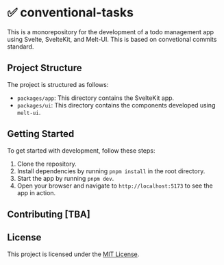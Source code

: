 # ✅ conventional-tasks

This is a monorepository for the development of a todo management app using
Svelte, SvelteKit, and Melt-UI. This is based on convetional commits standard.

## Project Structure

The project is structured as follows:

- `packages/app`: This directory contains the SvelteKit app.
- `packages/ui`: This directory contains the components developed using `melt-ui`.

## Getting Started

To get started with development, follow these steps:

1. Clone the repository.
2. Install dependencies by running `pnpm install` in the root directory.
3. Start the app by running `pnpm dev`.
4. Open your browser and navigate to `http://localhost:5173` to see the app in
   action.

## Contributing [TBA]

## License

This project is licensed under the [MIT License](LICENSE).
